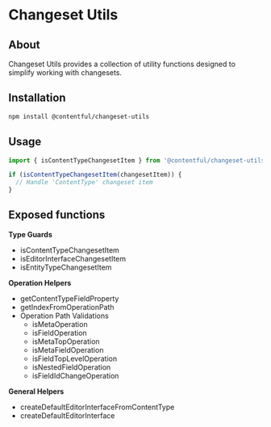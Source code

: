 # Changeset Utils

## About
Changeset Utils provides a collection of utility functions designed to simplify working with changesets.

## Installation

```sh
npm install @contentful/changeset-utils
```

## Usage

```ts
import { isContentTypeChangesetItem } from '@contentful/changeset-utils';

if (isContentTypeChangesetItem(changesetItem)) {
  // Handle 'ContentType' changeset item
}
```

## Exposed functions

**Type Guards**

- isContentTypeChangesetItem
- isEditorInterfaceChangesetItem
- isEntityTypeChangesetItem

**Operation Helpers**

- getContentTypeFieldProperty
- getIndexFromOperationPath
- Operation Path Validations
  - isMetaOperation
  - isFieldOperation
  - isMetaTopOperation
  - isMetaFieldOperation
  - isFieldTopLevelOperation
  - isNestedFieldOperation
  - isFieldIdChangeOperation

**General Helpers**

- createDefaultEditorInterfaceFromContentType
- createDefaultEditorInterface
